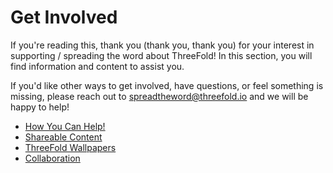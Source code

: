 # Get Involved

If you're reading this, thank you (thank you, thank you) for your interest in supporting / spreading the word about ThreeFold! In this section, you will find information and content to assist you.

If you'd like other ways to get involved, have questions, or feel something is missing, please reach out to spreadtheword@threefold.io and we will be happy to help!

- [How You Can Help!](how_to_help)
- [Shareable Content](threefold_content)
- [ThreeFold Wallpapers](threefold_wallpapers)
- [Collaboration](freeflownation:collaboration)